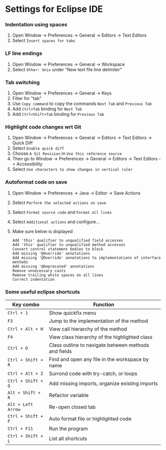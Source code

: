 # Settings for Eclipse IDE

### Indentation using spaces

1.  Open Window -> Preferences -> General -> Editors -> Text Editors
2.  Select `Insert spaces for tabs`

### LF line endings

1.  Open Window -> Preferences -> General -> Workspace
2.  Select `Other: Unix` under "New text file line delimiter"

### Tab switching

1. Open Window -> Preferences -> General -> Keys
2. Filter for "tab"
3. Use `Copy command` to copy the commands `Next Tab` and `Previous Tab`
4. Add `Ctrl+Tab` binding for `Next Tab`
5. Add `Ctrl+Shift+Tab` binding for `Previous Tab`

### Highlight code changes wrt Git

1. Open Window -> Preferences -> General -> Editors -> Text Editors -> Quick Diff
2. Select `Enable quick diff`
3. Choose `A Git Revision` in `Use this reference source`
4. Then go to Window -> Preferences -> General -> Editors -> Text Editors -> Accessibility
5. Select `Use characters to show changes in vertical ruler`

### Autoformat code on save

1.  Open Window -> Preferences -> Java -> Editor -> Save Actions
2.  Select `Perform the selected actions on save`
3.  Select `Format source code` and `Format all lines`
4.  Select `Additional actions` and configure...
5.  Make sure below is displayed

    ```
    Add 'this' qualifier to unqualified field accesses
    Add 'this' qualifier to unqualified method accesses
    Convert control statement bodies to block
    Add missing '@Override' annotations
    Add missing '@Override' annotations to implementations of interface methods
    Add missing '@Deprecated' annotations
    Remove unnecessary casts
    Remove trailing white spaces on all lines
    Correct indentation
    ```

### Some useful eclipse shortcuts

| Key combo          | Function                                             |
| ------------------ | ---------------------------------------------------- |
| `Ctrl + 1`         | Show quickfix menu                                   |
| `F3`               | Jump to the implementation of the method             |
| `Ctrl + Alt + H`   | View call hierarchy of the method                    |
| `F4`               | View class hierarchy of the highlighted class        |
| `Ctrl + O`         | Class outline to navigate between methods and fields |
| `Ctrl + Shift + R` | Find and open any file in the workspace by name      |
| `Ctrl + Alt + Z`   | Surrond code with try-catch, or loops                |
| `Ctrl + Shift + O` | Add missing imports, organize existing imports       |
| `Alt + Shift + R`  | Refactor variable                                    |
| `Alt + Left Arrow` | Re-open closed tab                                   |
| `Ctrl + Shift + F` | Auto format file or highlighted code                 |
| `Ctrl + F11`       | Run the program                                      |
| `Ctrl + Shift + L` | List all shortcuts                                   |
